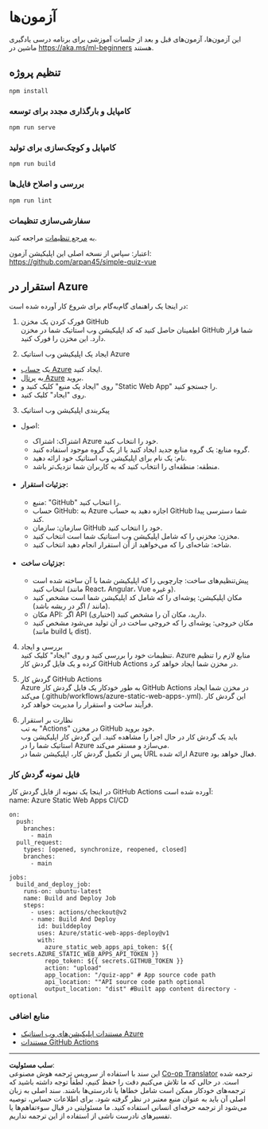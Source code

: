 <!--
CO_OP_TRANSLATOR_METADATA:
{
  "original_hash": "6d130dffca5db70d7e615f926cb1ad4c",
  "translation_date": "2025-09-03T23:48:23+00:00",
  "source_file": "quiz-app/README.md",
  "language_code": "fa"
}
-->
# آزمون‌ها

این آزمون‌ها، آزمون‌های قبل و بعد از جلسات آموزشی برای برنامه درسی یادگیری ماشین در https://aka.ms/ml-beginners هستند.

## تنظیم پروژه

```
npm install
```

### کامپایل و بارگذاری مجدد برای توسعه

```
npm run serve
```

### کامپایل و کوچک‌سازی برای تولید

```
npm run build
```

### بررسی و اصلاح فایل‌ها

```
npm run lint
```

### سفارشی‌سازی تنظیمات

به [مرجع تنظیمات](https://cli.vuejs.org/config/) مراجعه کنید.

اعتبار: سپاس از نسخه اصلی این اپلیکیشن آزمون: https://github.com/arpan45/simple-quiz-vue

## استقرار در Azure

در اینجا یک راهنمای گام‌به‌گام برای شروع کار آورده شده است:

1. فورک کردن یک مخزن GitHub  
اطمینان حاصل کنید که کد اپلیکیشن وب استاتیک شما در مخزن GitHub شما قرار دارد. این مخزن را فورک کنید.

2. ایجاد یک اپلیکیشن وب استاتیک Azure  
- یک [حساب Azure](http://azure.microsoft.com) ایجاد کنید.  
- به [پرتال Azure](https://portal.azure.com) بروید.  
- روی "ایجاد یک منبع" کلیک کنید و "Static Web App" را جستجو کنید.  
- روی "ایجاد" کلیک کنید.  

3. پیکربندی اپلیکیشن وب استاتیک  
- اصول:  
  - اشتراک: اشتراک Azure خود را انتخاب کنید.  
  - گروه منابع: یک گروه منابع جدید ایجاد کنید یا از یک گروه موجود استفاده کنید.  
  - نام: یک نام برای اپلیکیشن وب استاتیک خود ارائه دهید.  
  - منطقه: منطقه‌ای را انتخاب کنید که به کاربران شما نزدیک‌تر باشد.  

- #### جزئیات استقرار:  
  - منبع: "GitHub" را انتخاب کنید.  
  - حساب GitHub: به Azure اجازه دهید به حساب GitHub شما دسترسی پیدا کند.  
  - سازمان: سازمان GitHub خود را انتخاب کنید.  
  - مخزن: مخزنی را که شامل اپلیکیشن وب استاتیک شما است انتخاب کنید.  
  - شاخه: شاخه‌ای را که می‌خواهید از آن استقرار انجام دهید انتخاب کنید.  

- #### جزئیات ساخت:  
  - پیش‌تنظیم‌های ساخت: چارچوبی را که اپلیکیشن شما با آن ساخته شده است انتخاب کنید (مانند React، Angular، Vue و غیره).  
  - مکان اپلیکیشن: پوشه‌ای را که شامل کد اپلیکیشن شما است مشخص کنید (مانند / اگر در ریشه باشد).  
  - مکان API: اگر API دارید، مکان آن را مشخص کنید (اختیاری).  
  - مکان خروجی: پوشه‌ای را که خروجی ساخت در آن تولید می‌شود مشخص کنید (مانند build یا dist).  

4. بررسی و ایجاد  
تنظیمات خود را بررسی کنید و روی "ایجاد" کلیک کنید. Azure منابع لازم را تنظیم کرده و یک فایل گردش کار GitHub Actions در مخزن شما ایجاد خواهد کرد.

5. گردش کار GitHub Actions  
Azure به طور خودکار یک فایل گردش کار GitHub Actions در مخزن شما ایجاد می‌کند (.github/workflows/azure-static-web-apps-<name>.yml). این گردش کار فرآیند ساخت و استقرار را مدیریت خواهد کرد.

6. نظارت بر استقرار  
به تب "Actions" در مخزن GitHub خود بروید.  
باید یک گردش کار در حال اجرا را مشاهده کنید. این گردش کار اپلیکیشن وب استاتیک شما را در Azure می‌سازد و مستقر می‌کند.  
پس از تکمیل گردش کار، اپلیکیشن شما در URL ارائه شده Azure فعال خواهد بود.

### فایل نمونه گردش کار

در اینجا یک نمونه از فایل گردش کار GitHub Actions آورده شده است:  
name: Azure Static Web Apps CI/CD  
```
on:
  push:
    branches:
      - main
  pull_request:
    types: [opened, synchronize, reopened, closed]
    branches:
      - main

jobs:
  build_and_deploy_job:
    runs-on: ubuntu-latest
    name: Build and Deploy Job
    steps:
      - uses: actions/checkout@v2
      - name: Build And Deploy
        id: builddeploy
        uses: Azure/static-web-apps-deploy@v1
        with:
          azure_static_web_apps_api_token: ${{ secrets.AZURE_STATIC_WEB_APPS_API_TOKEN }}
          repo_token: ${{ secrets.GITHUB_TOKEN }}
          action: "upload"
          app_location: "/quiz-app" # App source code path
          api_location: ""API source code path optional
          output_location: "dist" #Built app content directory - optional
```

### منابع اضافی  
- [مستندات اپلیکیشن‌های وب استاتیک Azure](https://learn.microsoft.com/azure/static-web-apps/getting-started)  
- [مستندات GitHub Actions](https://docs.github.com/actions/use-cases-and-examples/deploying/deploying-to-azure-static-web-app)  

---

**سلب مسئولیت**:  
این سند با استفاده از سرویس ترجمه هوش مصنوعی [Co-op Translator](https://github.com/Azure/co-op-translator) ترجمه شده است. در حالی که ما تلاش می‌کنیم دقت را حفظ کنیم، لطفاً توجه داشته باشید که ترجمه‌های خودکار ممکن است شامل خطاها یا نادرستی‌ها باشند. سند اصلی به زبان اصلی آن باید به عنوان منبع معتبر در نظر گرفته شود. برای اطلاعات حساس، توصیه می‌شود از ترجمه حرفه‌ای انسانی استفاده کنید. ما مسئولیتی در قبال سوءتفاهم‌ها یا تفسیرهای نادرست ناشی از استفاده از این ترجمه نداریم.